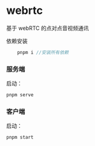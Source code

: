 # webrtc

基于 webRTC 的点对点音视频通讯

依赖安装

```js
	pnpm i //安装所有依赖
```

### 服务端

启动：

```js
pnpm serve
```

### 客户端

启动：

```js
pnpm start
```
